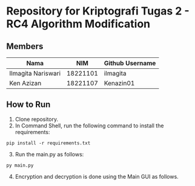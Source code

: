 # Repository for Kriptografi Tugas 2 - RC4 Algorithm Modification

## Members

Nama               | NIM      | Github Username
-------------------|----------|--------
Ilmagita Nariswari | 18221101 | ilmagita
Ken Azizan         | 18221107 | Kenazin01

## How to Run

1. Clone repository.
2. In Command Shell, run the following command to install the requirements:
```
pip install -r requirements.txt
```
3. Run the main.py as follows:
```
py main.py
```
4. Encryption and decryption is done using the Main GUI as follows.
